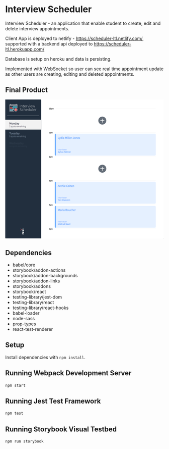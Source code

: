 # Interview Scheduler

Interview Scheduler - an application that enable student to create, edit and delete interview appointments.

Client App is deployed to netlify - https://scheduler-ltl.netlify.com/, supported with a backend api deployed to https://scheduler-ltl.herokuapp.com/

Database is setup on heroku and data is persisting.

Implemented with WebSocket so user can see real time appointment update as other users are creating, editing and deleted appointments.

## Final Product

!["Screenshot of URLs details page"](https://github.com/leoltl/scheduler/blob/master/docs/index.png)

## Dependencies

- babel/core
- storybook/addon-actions
- storybook/addon-backgrounds
- storybook/addon-links
- storybook/addons
- storybook/react
- testing-library/jest-dom
- testing-library/react
- testing-library/react-hooks
- babel-loader
- node-sass
- prop-types
- react-test-renderer

## Setup

Install dependencies with `npm install`.

## Running Webpack Development Server

```sh
npm start
```

## Running Jest Test Framework

```sh
npm test
```

## Running Storybook Visual Testbed

```sh
npm run storybook
```
